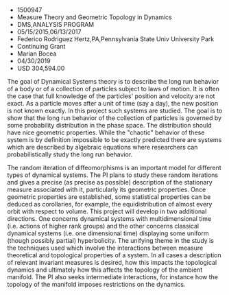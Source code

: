 
* 1500947
* Measure Theory and Geometric Topology in Dynamics
* DMS,ANALYSIS PROGRAM
* 05/15/2015,06/13/2017
* Federico Rodriguez Hertz,PA,Pennsylvania State Univ University Park
* Continuing Grant
* Marian Bocea
* 04/30/2019
* USD 304,594.00

The goal of Dynamical Systems theory is to describe the long run behavior of a
body or of a collection of particles subject to laws of motion. It is often the
case that full knowledge of the particles' position and velocity are not exact.
As a particle moves after a unit of time (say a day), the new position is not
known exactly. In this project such systems are studied. The goal is to show
that the long run behavior of the collection of particles is governed by some
probability distribution in the phase space. The distribution should have nice
geometric properties. While the "chaotic" behavior of these system is by
definition impossible to be exactly predicted there are systems which are
described by algebraic equations where researchers can probabilistically study
the long run behavior.

The random iteration of diffeomorphisms is an important model for different
types of dynamical systems. The PI plans to study these random iterations and
gives a precise (as precise as possible) description of the stationary measure
associated with it, particularly its geometric properties. Once geometric
properties are established, some statistical properties can be deduced as
corollaries, for example, the equidistribution of almost every orbit with
respect to volume. This project will develop in two additional directions. One
concerns dynamical systems with multidimensional time (i.e. actions of higher
rank groups) and the other concerns classical dynamical systems (i.e. one
dimensional time) displaying some uniform (though possibly partial)
hyperbolicity. The unifying theme in the study is the techniques used which
involve the interactions between measure theoretical and topological properties
of a system. In all cases a description of relevant invariant measures is
desired, how this impacts the topological dynamics and ultimately how this
affects the topology of the ambient manifold. The PI also seeks intermediate
interactions, for instance how the topology of the manifold imposes restrictions
on the dynamics.
